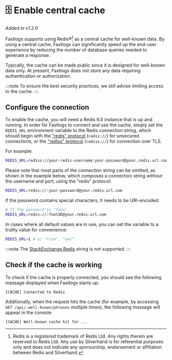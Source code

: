 # 🗄️ Enable central cache

_Added in v1.2.0_

Fastlogs supports using Redis®[^1] as a central cache for well-known data. By using a central cache, Fastlogs can significantly speed up the end-user experience by reducing the number of database queries needed to generate a response.

[^1]: Redis is a registered trademark of Redis Ltd. Any rights therein are reserved to Redis Ltd. Any use by Silverhand is for referential purposes only and does not indicate any sponsorship, endorsement or affiliation between Redis and Silverhand.

Typically, the cache can be made public since it is designed for well-known data only. At present, Fastlogs does not store any data requiring authentication or authorization.

:::note
To ensure the best security practices, we still advise limiting access to the cache.
:::

## Configure the connection

To enable the cache, you will need a Redis 6.0 instance that is up and running. In order for Fastlogs to connect and use the cache, simply set the `REDIS_URL` environment variable to the Redis connection string, which should begin with the ["redis" protocol](https://www.iana.org/assignments/uri-schemes/prov/redis) (`redis://`) for unsecured connections, or the ["rediss" protocol](https://www.iana.org/assignments/uri-schemes/prov/rediss) (`rediss://`) for connection over TLS.

For example:

```bash
REDIS_URL=rediss://your-redis-username:your-password@your.redis.url.com:6380
```

Please note that most parts of the connection string can be omitted, as shown in the example below, which composes a connection string without the username and port, using the "redis" protocol:

```bash
REDIS_URL=redis://:your-password@your.redis.url.com
```

If the password contains special characters, it needs to be URI-encoded:

```bash
# If the password is "foo="
REDIS_URL=redis://:foo%3D@your.redis.url.com
```

In cases where all default values are in use, you can set the variable to a truthy value for convenience:

```bash
REDIS_URL=1 # or "true", "yes"
```

:::note
The [StackExchange.Redis](https://stackexchange.github.io/StackExchange.Redis/Configuration.html) string is not supported.
:::

## Check if the cache is working

To check if the cache is properly connected, you should see the following message displayed when Fastlogs starts up:

```
[CACHE] Connected to Redis
```

Additionally, when the request hits the cache (for example, by accessing `GET /api/.well-known/phrases` multiple times), the following message will appear in the console:

```
[CACHE] Well-known cache hit for ...
```
